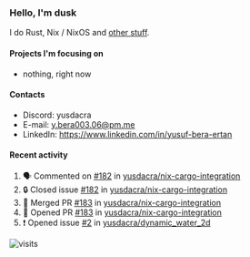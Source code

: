 ### Hello, I'm dusk

I do Rust, Nix / NixOS and [other stuff](https://gaze.systems/).

#### Projects I'm focusing on

- nothing, right now

#### Contacts

- Discord: yusdacra
- E-mail: y.bera003.06@pm.me
- LinkedIn: https://www.linkedin.com/in/yusuf-bera-ertan

#### Recent activity

<!--START_SECTION:activity-->
1. 🗣 Commented on [#182](https://github.com/yusdacra/nix-cargo-integration/issues/182#issuecomment-2548484274) in [yusdacra/nix-cargo-integration](https://github.com/yusdacra/nix-cargo-integration)
2. 🔒 Closed issue [#182](https://github.com/yusdacra/nix-cargo-integration/issues/182) in [yusdacra/nix-cargo-integration](https://github.com/yusdacra/nix-cargo-integration)
3. 🎉 Merged PR [#183](https://github.com/yusdacra/nix-cargo-integration/pull/183) in [yusdacra/nix-cargo-integration](https://github.com/yusdacra/nix-cargo-integration)
4. 💪 Opened PR [#183](https://github.com/yusdacra/nix-cargo-integration/pull/183) in [yusdacra/nix-cargo-integration](https://github.com/yusdacra/nix-cargo-integration)
5. ❗ Opened issue [#2](https://github.com/yusdacra/dynamic_water_2d/issues/2) in [yusdacra/dynamic_water_2d](https://github.com/yusdacra/dynamic_water_2d)
<!--END_SECTION:activity-->



![visits](https://count.getloli.com/@yusdacragithub?name=yusdacragithub&theme=booru-lewd&padding=5&offset=0&align=center&scale=1&pixelated=1&darkmode=0)
